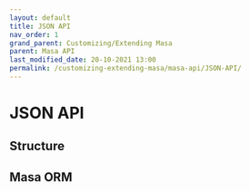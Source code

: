 ```yaml
---
layout: default
title: JSON API
nav_order: 1
grand_parent: Customizing/Extending Masa
parent: Masa API
last_modified_date: 20-10-2021 13:00
permalink: /customizing-extending-masa/masa-api/JSON-API/
---
```


# JSON API

## Structure

## Masa ORM
